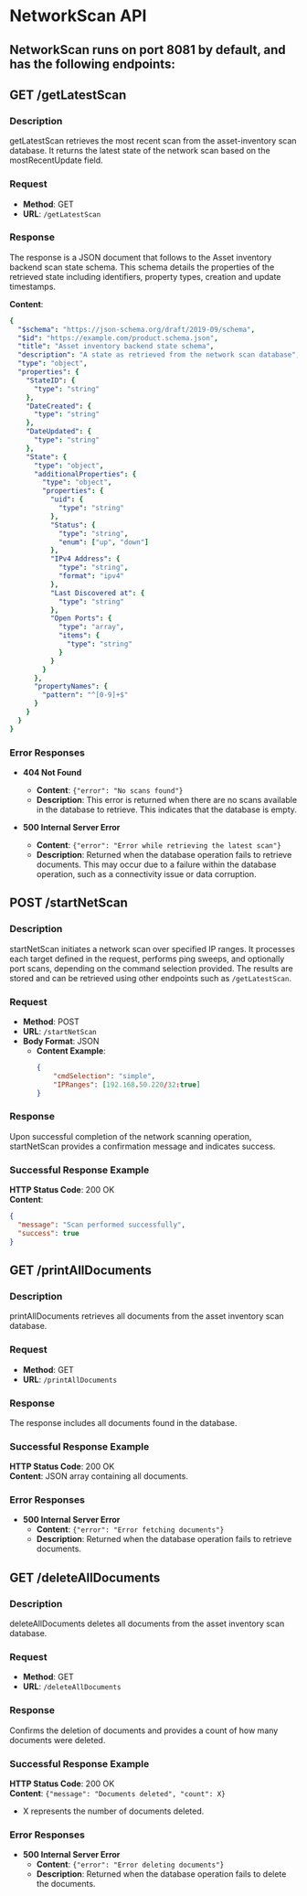 # NetworkScan API
## NetworkScan runs on port 8081 by default, and has the following endpoints:

## GET /getLatestScan

### Description

getLatestScan retrieves the most recent scan from the asset-inventory scan database. It returns the latest state of the network scan based on the mostRecentUpdate field.
### Request
- **Method**: GET
- **URL**: `/getLatestScan`

### Response
The response is a JSON document that follows to the Asset inventory backend scan state schema. This schema details the properties of the retrieved state including identifiers, property types, creation and update timestamps.

**Content**:
```yaml
{
  "$schema": "https://json-schema.org/draft/2019-09/schema",
  "$id": "https://example.com/product.schema.json",
  "title": "Asset inventory backend state schema",
  "description": "A state as retrieved from the network scan database",
  "type": "object",
  "properties": {
    "StateID": {
      "type": "string"
    },
    "DateCreated": {
      "type": "string"
    },
    "DateUpdated": {
      "type": "string"
    },
    "State": {
      "type": "object",
      "additionalProperties": {
        "type": "object",
        "properties": {
          "uid": {
            "type": "string"
          },
          "Status": {
            "type": "string",
            "enum": ["up", "down"]
          },
          "IPv4 Address": {
            "type": "string",
            "format": "ipv4"
          },
          "Last Discovered at": {
            "type": "string"
          },
          "Open Ports": {
            "type": "array",
            "items": {
              "type": "string"
            }
          }
        }
      },
      "propertyNames": {
        "pattern": "^[0-9]+$"
      }
    }
  }
}
```
### Error Responses

- **404 Not Found**
  - **Content**: `{"error": "No scans found"}`
  - **Description**: This error is returned when there are no scans available in the database to retrieve. This indicates that the database is empty.

- **500 Internal Server Error**
  - **Content**: `{"error": "Error while retrieving the latest scan"}`
  - **Description**: Returned when the database operation fails to retrieve documents. This may occur due to a failure within the database operation, such as a connectivity issue or data corruption.

## POST /startNetScan

### Description
startNetScan initiates a network scan over specified IP ranges. It processes each target defined in the request, performs ping sweeps, and optionally port scans, depending on the command selection provided. The results are stored and can be retrieved using other endpoints such as `/getLatestScan`.

### Request
- **Method**: POST
- **URL**: `/startNetScan`
- **Body Format**: JSON
  - **Content Example**:
    ```json
    {
        "cmdSelection": "simple",
        "IPRanges": [192.168.50.220/32:true]
    }
    ```

### Response
Upon successful completion of the network scanning operation, startNetScan provides a confirmation message and indicates success.

### Successful Response Example
**HTTP Status Code**: 200 OK  
**Content**: 
```json
{
  "message": "Scan performed successfully",
  "success": true
}
```
## GET /printAllDocuments

### Description
printAllDocuments retrieves all documents from the asset inventory scan database.
### Request
- **Method**: GET
- **URL**: `/printAllDocuments`

### Response
The response includes all documents found in the database.

### Successful Response Example
**HTTP Status Code**: 200 OK  
**Content**: JSON array containing all documents.

### Error Responses
- **500 Internal Server Error**
  - **Content**: `{"error": "Error fetching documents"}`
  - **Description**: Returned when the database operation fails to retrieve documents.

## GET /deleteAllDocuments

### Description
deleteAllDocuments deletes all documents from the asset inventory scan database.

### Request
- **Method**: GET
- **URL**: `/deleteAllDocuments`

### Response
Confirms the deletion of documents and provides a count of how many documents were deleted.

### Successful Response Example
**HTTP Status Code**: 200 OK  
**Content**: `{"message": "Documents deleted", "count": X}`
- X represents the number of documents deleted.

### Error Responses
- **500 Internal Server Error**
  - **Content**: `{"error": "Error deleting documents"}`
  - **Description**: Returned when the database operation fails to delete the documents.

